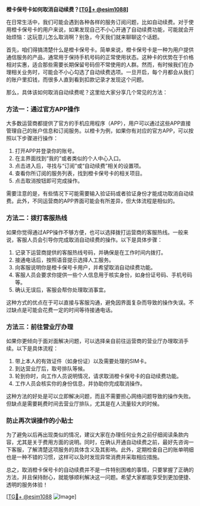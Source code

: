 **橙卡保号卡如何取消自动续费？[[TG💪+ @esim1088](https://t.me/s/esim1088)]**

在日常生活中，我们可能会遇到各种各样的服务订阅问题，比如自动续费。对于使用橙卡保号卡的用户来说，如果发现自己不小心开通了自动续费功能，可能就会开始烦恼：这玩意儿怎么取消啊？别急，今天我们就来聊聊这个话题。

首先，咱们得搞清楚什么是橙卡保号卡。简单来说，橙卡保号卡是一种为用户提供通信服务的产品，通常用于保持手机号码的正常使用状态。这种卡的优势在于价格相对实惠，适合那些需要长期保留号码但不常使用的人群。然而，有时候我们在办理相关业务时，可能会不小心勾选了自动续费选项。一旦开启，每个月都会从我们的账户里扣钱，而很多人直到看到扣款记录才发现这个问题。

那么，具体该如何取消自动续费呢？这里给大家分享几个常见的方法：

### 方法一：通过官方APP操作

大多数运营商都提供了官方的手机应用程序（APP），用户可以通过这些APP直接管理自己的账户信息和订阅服务。以橙卡为例，如果你有对应的官方APP，可以按照以下步骤进行操作：

1. 打开APP并登录你的账号。
2. 在主界面找到“我的”或者类似的个人中心入口。
3. 点击进入后，寻找与“订阅”或“自动续费”相关的设置项。
4. 查看你所订阅的服务列表，找到橙卡保号卡的相关项目。
5. 点击取消按钮即可完成操作。

需要注意的是，有些情况下可能需要输入验证码或者验证身份才能成功取消自动续费。此外，不同运营商的APP界面可能会有所差异，但大体流程是相似的。

### 方法二：拨打客服热线

如果你觉得通过APP操作不够方便，也可以选择拨打运营商的客服热线。一般来说，客服人员会引导你完成取消自动续费的操作。以下是具体步骤：

1. 记录下运营商提供的客服热线号码，并确保是在工作时间内拨打。
2. 接通电话后，按照语音提示选择人工服务。
3. 向客服说明你是橙卡保号卡用户，并希望取消自动续费功能。
4. 客服人员会要求你提供一些个人信息用于核实身份，如身份证号码、手机号码等。
5. 确认无误后，客服会帮你处理取消事宜。

这种方式的优点在于可以直接与客服沟通，避免因界面复杂而导致的操作失误。不过缺点是可能会花费一定的时间等待接通电话。

### 方法三：前往营业厅办理

如果你更倾向于面对面解决问题，可以选择亲自前往运营商的营业厅办理取消手续。以下是具体流程：

1. 带上本人的有效证件（如身份证）以及需要处理的SIM卡。
2. 到达营业厅后，取号排队等候。
3. 轮到你时，向工作人员说明情况，请求取消橙卡保号卡的自动续费功能。
4. 工作人员会核实你的身份信息，并协助你完成取消操作。

这种方法的好处是可以立即解决问题，而且不需要担心网络问题导致的操作失败。但缺点是需要耗费时间去营业厅排队，尤其是在人流量较大的时候。

### 防止再次误操作的小贴士

为了避免以后再出现类似的情况，建议大家在办理任何业务之前仔细阅读条款内容，尤其是关于费用方面的说明。同时，在确认开通自动续费之前，最好先咨询一下客服，了解清楚这项服务的具体含义及其影响。此外，定期检查自己的账单明细也是一种不错的习惯，这样可以及时发现异常消费并采取相应措施。

总之，取消橙卡保号卡的自动续费并不是一件特别困难的事情，只要掌握了正确的方法，并且保持耐心，就能够顺利解决这一问题。希望大家都能享受到更加便捷、透明的服务体验！

[[TG💪+ @esim1088](https://t.me/s/esim1088) ![Image](https://i.postimg.cc/4NQfJmqS/Snipaste-2025-05-13-00-14-12.png)]